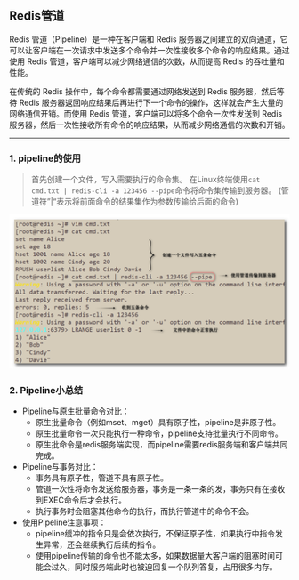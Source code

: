 ## Redis管道

Redis 管道（Pipeline）是一种在客户端和 Redis 服务器之间建立的双向通道，它可以让客户端在一次请求中发送多个命令并一次性接收多个命令的响应结果。通过使用 Redis 管道，客户端可以减少网络通信的次数，从而提高 Redis 的吞吐量和性能。

在传统的 Redis 操作中，每个命令都需要通过网络发送到 Redis 服务器，然后等待 Redis 服务器返回响应结果后再进行下一个命令的操作，这样就会产生大量的网络通信开销。而使用 Redis 管道，客户端可以将多个命令一次性发送到 Redis 服务器，然后一次性接收所有命令的响应结果，从而减少网络通信的次数和开销。

------



### 1. pipeline的使用

> 首先创建一个文件，写入需要执行的命令集。
> 在Linux终端使用`cat cmd.txt | redis-cli -a 123456 --pipe`命令将命令集传输到服务器。
> (管道符”|“表示将前面命令的结果集作为参数传输给后面的命令)

![2023-04-13_030844](img/2023-04-13_030844.png)

### 2. Pipeline小总结

- Pipeline与原生批量命令对比：
  - 原生批量命令（例如mset、mget）具有原子性，pipeline是非原子性。
  - 原生批量命令一次只能执行一种命令，pipeline支持批量执行不同命令。
  - 原生批命令是redis服务端实现，而pipeline需要redis服务端和客户端共同完成。
- Pipeline与事务对比：
  - 事务具有原子性，管道不具有原子性。
  - 管道一次性将命令发送给服务器，事务是一条一条的发，事务只有在接收到EXEC命令后才会执行。
  - 执行事务时会阻塞其他命令的执行，而执行管道中的命令不会。
- 使用Pipeline注意事项：
  - pipeline缓冲的指令只是会依次执行，不保证原子性，如果执行中指令发生异常，还会继续执行后续的指令。
  - 使用pipeline传输的命令也不能太多，如果数据量大客户端的阻塞时间可能会过久，同时服务端此时也被迫回复一个队列答复，占用很多内存。